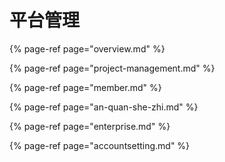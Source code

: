 # 平台管理

{% page-ref page="overview.md" %}

{% page-ref page="project-management.md" %}

{% page-ref page="member.md" %}

{% page-ref page="an-quan-she-zhi.md" %}

{% page-ref page="enterprise.md" %}

{% page-ref page="accountsetting.md" %}

